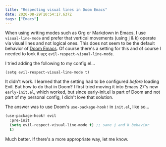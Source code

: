 ```yaml
---
title: "Respecting visual lines in Doom Emacs"
date: 2020-08-29T10:54:17.637Z
tags: ["Emacs"]
---
```


When using writing modes such as Org or Markdown in Emacs, I use `visual-line-mode` and prefer that vertical movements (using j & k) operate via visual lines and not logical ones. This does not seem to be the default behavior of [Doom Emacs](https://github.com/hlissner/doom-emacs). Of course there's a setting for this and of course I needed to look it up; `evil-respect-visual-line-mode`.

I tried adding the following to my config.el...

`(setq evil-respect-visual-line-mode t)`

It didn't work. I learned that the setting had to be configured _before_ loading Evil. But how to do that in Doom? I first tried moving it into Emacs 27's new `early-init.el`, which worked, but since early-init.el is part of Doom and not part of my personal config, I didn't love that solution.

The answer was to use Doom's `use-package-hook!` in `init.el`, like so...

```lisp
(use-package-hook! evil
  :pre-init
  (setq evil-respect-visual-line-mode t) ;; sane j and k behavior
  t)
```

Much better. If there's a more appropriate way, let me know.
